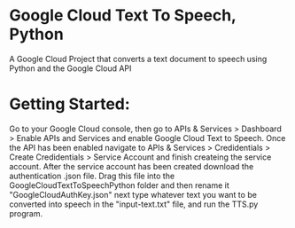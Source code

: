 # Google Cloud Text To Speech, Python
 A Google Cloud Project that converts a text document to speech using Python and the Google Cloud API

# Getting Started:
 Go to your Google Cloud console, then go to APIs & Services > Dashboard > Enable APIs and Services and enable Google Cloud Text to Speech. Once the API has been enabled navigate to APIs & Services > Credidentials > Create Credidentials > Service Account and finish createing the service account. After the service account has been created download the authentication .json file. Drag this file into the GoogleCloudTextToSpeechPython folder and then rename it "GoogleCloudAuthKey.json" next type whatever text you want to be converted into speech in the "input-text.txt" file, and run the TTS.py program.
